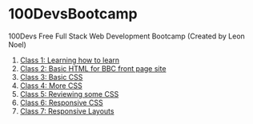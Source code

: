 # 100DevsBootcamp
100Devs Free Full Stack Web Development Bootcamp (Created by Leon Noel)

<ol>
  <li><a href="https://www.coursera.org/learn/learning-how-to-learn">Class 1: Learning how to learn</a></li>
   <li><a href="https://github.com/ArnoldPires/100DevsBootcamp/tree/main/class02-materials/bbc-site">Class 2: Basic HTML for BBC front page site</a></li>
   <li><a href="https://github.com/ArnoldPires/100DevsBootcamp/tree/main/class03-materials">Class 3: Basic CSS</a></li>
   <li><a href="https://github.com/ArnoldPires/100DevsBootcamp/tree/main/class04-materials">Class 4: More CSS</a></li>
   <li><a href="https://github.com/ArnoldPires/100DevsBootcamp/tree/main/class05-materials"> Class 5: Reviewing some CSS</a></li>
   <li><a href="https://github.com/ArnoldPires/100DevsBootcamp/tree/main/class06-materials"> Class 6: Responsive CSS</a></li>
   <li><a href="#"> Class 7: Responsive Layouts</a></li>
 </ol>

